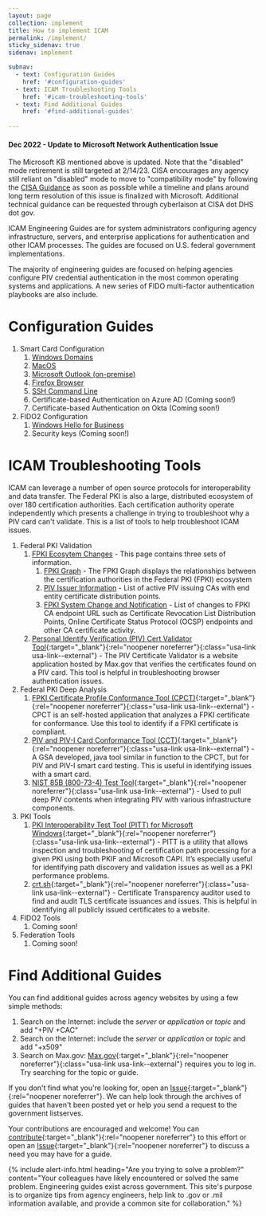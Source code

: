 ```yaml
---
layout: page
collection: implement
title: How to implement ICAM
permalink: /implement/
sticky_sidenav: true
sidenav: implement

subnav:
  - text: Configuration Guides
    href: '#configuration-guides'
  - text: ICAM Troubleshooting Tools
    href: '#icam-troubleshooting-tools'
  - text: Find Additional Guides
    href: '#find-additional-guides'
   
---
```


<div class="usa-alert usa-alert--error" role="alert">
  <div class="usa-alert__body">
    <h4 class="usa-alert__heading">Dec 2022 - Update to Microsoft Network Authentication Issue</h4>
    <p class="usa-alert__text">
      The Microsoft KB mentioned above is updated. Note that the "disabled" mode retirement is still targeted at 2/14/23. CISA encourages any agency still reliant on "disabled" mode to move to "compatibility mode" by following the <a class="usa-link usa-link--external" href="https://www.cisa.gov/guidance-applying-june-microsoft-patch" target="_blank" rel="noopener noreferrer">CISA Guidance</a> as soon as possible while a timeline and plans around long term resolution of this issue is finalized with Microsoft. Additional technical guidance can be requested through cyberlaison at CISA dot DHS dot gov.
    </p>
  </div>
</div>

ICAM Engineering Guides are for system administrators configuring agency infrastructure, servers, and enterprise applications for authentication and other ICAM processes. The guides are focused on U.S. federal government implementations.

The majority of engineering guides are focused on helping agencies configure PIV credential authentication in the most common operating systems and applications. A new series of FIDO multi-factor authentication playbooks are also include.

# Configuration Guides

1. Smart Card Configuration
   1. [Windows Domains]({{site.baseurl}}/implement/scl-windows)
   2. [MacOS]({{site.baseurl}}/implement/scl-macos)
   3. [Microsoft Outlook (on-premise)]({{site.baseurl}}/implement/outlook)
   4. [Firefox Browser]({{site.baseurl}}/implement/firefox)
   5. [SSH Command Line]({{site.baseurl}}/implement/ssh)
   6. Certificate-based Authentication on Azure AD (Coming soon!)
   7. Certificate-based Authentication on Okta (Coming soon!)
2. FIDO2 Configuration
   1. [Windows Hello for Business]({{site.baseurl}}/implement/whfb)
   2. Security keys (Coming soon!)

# ICAM Troubleshooting Tools

ICAM can leverage a number of open source protocols for interoperability and data transfer. The Federal PKI is also a large, distributed ecosystem of over 180 certification authorities. Each certification authority operate independently which presents a challenge in trying to troubleshoot why a PIV card can't validate. This is a list of tools to help troubleshoot ICAM issues.

1. Federal PKI Validation
   1. [FPKI Ecosytem Changes]({{site.baseurl}}/fpki/notifications) - This page contains three sets of information.
      1. [FPKI Graph]({{site.baseurl}}/fpki/notifications/#fpki-graph) - The FPKI Graph displays the relationships between the certification authorities in the Federal PKI (FPKI) ecosystem
      2. [PIV Issuer Information]({{site.baseurl}}/fpki/notifications/#piv-issuer-information) - List of active PIV issuing CAs with end entity certificate distribution points.
      3. [FPKI System Change and Notification]({{site.baseurl}}/fpki/notifications/#notifications) - List of changes to FPKI CA endpoint URL such as Certificate Revocation List Distribution Points, Online Certificate Status Protocol (OCSP) endpoints and other CA certificate activity.
   2. [Personal Identify Verification (PIV) Cert Validator Tool](https://pv.test.max.gov/){:target="_blank"}{:rel="noopener noreferrer"}{:class="usa-link usa-link--external"} - The PIV Certificate Validator is a website application hosted by Max.gov that verifies the certificates found on a PIV card. This tool is helpful in troubleshooting browser authentication issues.
2. Federal PKI Deep Analysis
   1. [FPKI Certificate Profile Conformance Tool (CPCT)](https://github.com/GSA/cpct-tool/releases/){:target="_blank"}{:rel="noopener noreferrer"}{:class="usa-link usa-link--external"} - CPCT is an self-hosted application that analyzes a FPKI certificate for conformance. Use this tool to identify if a FPKI certificate is compliant.
   2. [PIV and PIV-I Card Conformance Tool (CCT)](https://github.com/GSA/piv-conformance/releases){:target="_blank"}{:rel="noopener noreferrer"}{:class="usa-link usa-link--external"} - A GSA developed, java tool similar in function to the CPCT, but for PIV and PIV-I smart card testing. This is useful in identifying issues with a smart card.
   3. [NIST 85B (800-73-4) Test Tool](https://csrc.nist.gov/projects/nist-personal-identity-verification-program/software-downloads){:target="_blank"}{:rel="noopener noreferrer"}{:class="usa-link usa-link--external"} - Used to pull deep PIV contents when integrating PIV with various infrastructure components. 
3. PKI Tools
   1. [PKI Interoperability Test Tool (PITT) for Microsoft Windows](http://pkif.sourceforge.net/pitt.html){:target="_blank"}{:rel="noopener noreferrer"}{:class="usa-link usa-link--external"} - PITT is a utility that allows inspection and troubleshooting of certification path processing for a given PKI using both PKIF and Microsoft CAPI. It’s especially useful for identifying path discovery and validation issues as well as a PKI performance problems.
   2. [crt.sh](https://crt.sh/){:target="_blank"}{:rel="noopener noreferrer"}{:class="usa-link usa-link--external"} - Certificate Transparency auditor used to find and audit TLS certificate issuances and issues. This is helpful in identifying all publicly issued certificates to a website.
4. FIDO2 Tools
   1. Coming soon!
5. Federation Tools
   1. Coming soon!

# Find Additional Guides

You can find additional guides across agency websites by using a few simple methods: 

1. Search on the Internet: include the _server_ or _application_ or _topic_ and add "+PIV +CAC"
2. Search on the Internet: include the _server_ or _application_ or _topic_ and add "+x509"
3. Search on Max.gov:  [Max.gov](https://max.gov){:target="_blank"}{:rel="noopener noreferrer"}{:class="usa-link usa-link--external"} requires you to log in.  Try searching for the topic or guide.   

If you don't find what you're looking for, open an [Issue]({{site.repourl}}/issues/new){:target="_blank"}{:rel="noopener noreferrer"}.  We can help look through the archives of guides that haven't been posted yet or help you send a request to the government listserves.  

Your contributions are encouraged and welcome! You can [contribute]({{site.baseurl}}/contribute/){:target="_blank"}{:rel="noopener noreferrer"} to this effort or open an [Issue]({{site.repourl}}/issues/new){:target="_blank"}{:rel="noopener noreferrer"} to discuss a need you may have for a guide.

{% include alert-info.html heading="Are you trying to solve a problem?" content="Your colleagues have likely encountered or solved the same problem.  Engineering guides exist across government.  This site's purpose is to organize tips from agency engineers, help link to .gov or .mil information available, and provide a common site for collaboration." %}


